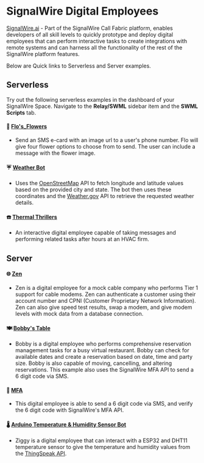 # SignalWire Digital Employees

[SignalWire.ai](https://signalwire.ai) - Part of the SignalWire Call Fabric platform, enables developers of all skill levels to quickly prototype and deploy digital employees that can perform interactive tasks to create integrations with remote systems and can harness all the functionality of the rest of the SignalWire platform features.

Below are Quick links to Serverless and Server examples.

## Serverless

Try out the following serverless examples in the dashboard of your SignalWire Space. Navigate to the **Relay/SWML** sidebar item and the **SWML Scripts** tab.

#### 💐  [Flo's_Flowers](https://github.com/signalwire/digital_employees/tree/main/serverless/Flos_Flowers)
  * Send an SMS e-card with an image url to a user's phone number. Flo will give four flower options to choose from to send. The user can include a message with the flower image.

#### ☔️  [Weather Bot](https://github.com/signalwire/digital_employees/tree/main/serverless/Weather_Bot)
  * Uses the [OpenStreetMap](https://openstreetmap.org) API to fetch longitude and latitude values based on the provided city and state. The bot then uses these coordinates and the [Weather.gov](https://api.weather.gov) API to retrieve the requested weather details.

#### ☎️  [Thermal Thrillers](https://github.com/signalwire/digital_employees/tree/main/serverless/Thermal_Thrillers)
  * An interactive digital employee capable of taking messages and performing related tasks after hours at an HVAC firm.


## Server

#### 🌐  [Zen](https://github.com/signalwire/digital_employees/tree/main/server/Perl_Examples/Zen)
  * Zen is a digital employee for a mock cable company who performs Tier 1 support for cable modems. Zen can authenticate a customer using their account number and CPNI (Customer Proprietary Network Information). Zen can also give speed test results, swap a modem, and give modem levels with mock data from a database connection.
   
#### 🍽️  [Bobby's Table](https://github.com/signalwire/digital_employees/tree/main/server/Perl_Examples/BobbysTable.ai)
  * Bobby is a digital employee who performs comprehensive reservation management tasks for a busy virtual restaurant. Bobby can check for available dates and create a reservation based on date, time and party size.  Bobby is also capable of moving, cancelling, and altering reservations. This example also uses the SignalWire MFA API to send a 6 digit code via SMS.
    
#### 🔐  [MFA](https://github.com/signalwire/digital_employees/tree/main/server/Perl_Examples/MFA)
  * This digital employee is able to send a 6 digit code via SMS, and verify the 6 digit code with SignalWire's MFA API.
    
#### 🌡️  [Arduino Temperature & Humidity Sensor Bot](https://github.com/signalwire/digital_employees/tree/main/server/Perl_Examples/Arduino_Temperature_%26_Humidity_Sensor_Bot)
  * Ziggy is a digital employee that can interact with a ESP32 and DHT11 temperature sensor to give the temperature and humidity values from the [ThingSpeak API](https://www.mathworks.com/help/thingspeak/channels-and-charts-api.html).
